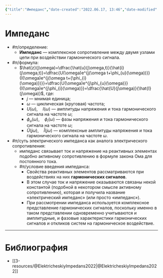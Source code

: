 ```yaml
---
{"title":"Импеданс","date-created":"2022.06.17, 13:46","date-modified":"2023.01.06, 17:12","aliases":["комплексное электрическое сопротивление","электрический импеданс"],"tags":["схемотехника"],"dg-publish":true,"permalink":"/7-radio-engineering/impedans/","dgPassFrontmatter":true}
---
```



# Импеданс

- #π/определение:
	- **Импеданс** — комплексное сопротивление между двумя узлами цепи при воздействии гармонического сигнала.
- #π/формула:
	- $\hat{z}(j\omega)=\dfrac{\hat{u}(j\omega,t)}{\hat{i}(j\omega,t)}=\dfrac{U(\omega)e^{j(\omega t+\phi_{u}(\omega))}}{I(\omega)e^{j(\omega t+{\phi_{i}(\omega)})}}=\dfrac{U(\omega)e^{j\phi_{u}(\omega)}}{I(\omega)e^{j\phi_{i}(\omega)}}=\dfrac{\hat{U}(j\omega)}{\hat{I}(j\omega)}$, где:
		- $j$ — мнимая единица;
		- $\omega$ — циклическая (круговая) частота;
		- $U(\omega),\quad I(\omega)$ — амплитуды напряжения и тока гармонического сигнала на частоте $\omega$;
		- $\phi_{u}(\omega), \quad \phi_{i}(\omega)$ — фазы напряжения и тока гармонического сигнала на частоте $\omega$;
		- $\hat{U}(j\omega), \quad \hat{I}(j\omega)$ — комплексные амплитуды напряжения и тока гармонического сигнала на частоте $\omega$.
- #π/суть электрического импеданса как аналога электрического сопротивления:
	- импеданс связывает ток и напряжение на реактивных элементах подобно активному сопротивлению в формуле закона Ома для постоянного тока.
	- #π/условие введения импеданса:
		- Свойства реактивных элементов рассматриваются при воздействиях на них **гармонических сигналов**.
		- В этом случае ток и напряжение оказываются связаны некой константой (подобной в некотором смысле активному сопротивлению), которая и получила название «электрический импеданс» (или просто «импеданс»).
		- При рассмотрении импеданса используется комплексное представление гармонических сигналов, поскольку именно в таком представлении одновременно учитываются и амплитудные, и фазовые характеристики гармонических сигналов и откликов систем на гармоническое воздействие.

---

# Библиография

- [[3-resources/@ElektricheskiyImpedans2022\|@ElektricheskiyImpedans2022]]
